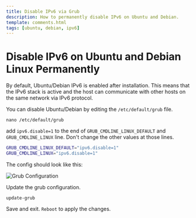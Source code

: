 ```yaml
---
title: Disable IPv6 via Grub
description: How to permanently disable IPv6 on Ubuntu and Debian.
template: comments.html
tags: [ubuntu, debian, ipv6]
---
```


# Disable IPv6 on Ubuntu and Debian Linux Permanently

By default, Ubuntu/Debian IPv6 is enabled after installation. This means that the IPv6 stack is active and the host can communicate with other hosts on the same network via IPv6 protocol.

You can disable Ubuntu/Debian by editing the `/etc/default/grub` file.

```shell
nano /etc/default/grub
```

add `ipv6.disable=1` to the end of `GRUB_CMDLINE_LINUX_DEFAULT` and `GRUB_CMDLINE_LINUX` line. Don't change the other values at those lines.

```bash
GRUB_CMDLINE_LINUX_DEFAULT="ipv6.disable=1"
GRUB_CMDLINE_LINUX="ipv6.disable=1"
```

The config should look like this:

![Grub Configuration][grub-configuration-img]

Update the grub configuration.

```shell
update-grub
```

Save and exit. `Reboot` to apply the changes.

<!-- appendices -->

<!-- urls -->

<!-- images -->

[grub-configuration-img]: ../../assets/images/f1f18772-f881-11ec-9918-afad89ede03c.jpg 'Grub Configuration'

<!-- end appendices -->
